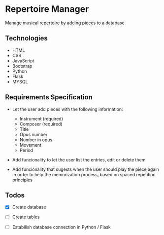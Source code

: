 # Repertoire Manager
Manage musical repertoire by adding pieces to a database

## Technologies

- HTML
- CSS
- JavaScript
- Bootstrap
- Python
- Flask
- MYSQL

## Requirements Specification

- Let the user add pieces with the following information:
    
    - Instrument (required)
    - Composer (required)
    - Title 
    - Opus number
    - Number in opus
    - Movement
    - Period

- Add funcionality to let the user list the entries, edit or delete them
- Add funcionality that sugests when the user should play the piece again in order to help the memorization process, based on spaced repetition principles

## Todos
- [x] Create database
- [ ] Create tables
- [ ] Estabilish database connection in Python / Flask






